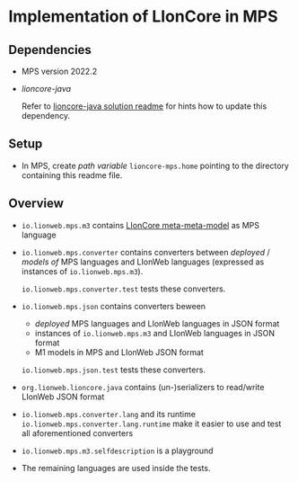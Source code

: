 # Implementation of LIonCore in MPS

## Dependencies
* MPS version 2022.2
* _lioncore-java_
  
  Refer to [lioncore-java solution readme](solutions/org.lionweb.lioncore.java/readme.md) for hints how to update this dependency.

## Setup
* In MPS, create _path variable_ `lioncore-mps.home` pointing to the directory containing this readme file.

## Overview
* `io.lionweb.mps.m3` contains [LIonCore meta-meta-model](https://github.com/LIonWeb-org/organization/blob/main/lioncore/metametamodel.adoc) as MPS language
* `io.lionweb.mps.converter` contains converters between _deployed_ / _models of_ MPS languages and LIonWeb languages (expressed as instances of `io.lionweb.mps.m3`).
 
  `io.lionweb.mps.converter.test` tests these converters.
* `io.lionweb.mps.json` contains converters beween
  * _deployed_ MPS languages and LIonWeb languages in JSON format
  * instances of `io.lionweb.mps.m3` and LIonWeb languages in JSON format
  * M1 models in MPS and LIonWeb JSON format
  
  `io.lionweb.mps.json.test` tests these converters.
* `org.lionweb.lioncore.java` contains (un-)serializers to read/write LIonWeb JSON format
* `io.lionweb.mps.converter.lang` and its runtime `io.lionweb.mps.converter.lang.runtime` make it easier to use and test all aforementioned converters
* `io.lionweb.mps.m3.selfdescription` is a playground
* The remaining languages are used inside the tests.